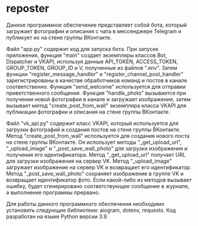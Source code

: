 # reposter
Данное программное обеспечение представляет собой бота, который загружает фотографии и описания с чата в мессенджере Telegram и публикует их на стене группы ВКонтакте.

Файл "app.py" содержит код для запуска бота. При запуске приложения, функция "main" создает экземпляры классов Bot, Dispatcher и VKAPI, используя данные API_TOKEN, ACCESS_TOKEN, GROUP_TOKEN, GROUP_ID и V, полученные из файлов ".env". Затем функции "register_message_handler" и "register_channel_post_handler" зарегистрированы в качестве обработчиков команд и постов в канале соответственно. Функция "send_welcome" используется для отправки приветственного сообщения. Функция "handle_photo" вызывается при получении новой фотографии в канале и загружает изображение, затем вызывает метод "create_post_from_wall" экземпляра класса VKAPI для публикации фотографии и описания на стене группы ВКонтакте.

Файл "vk_api.py" содержит класс VKAPI, который используется для загрузки фотографий и создания постов на стене группы ВКонтакте. Метод "create_post_from_wall" используется для создания нового поста на стене группы ВКонтакте. Он использует методы "_get_upload_url", "_upload_image" и "_post_save_wall_photo" для загрузки изображения и получения его идентификатора. Метод "_get_upload_url" получает URL для загрузки изображения на сервер VK. Метод "_upload_image" загружает изображение на сервер VK и возвращает его идентификатор. Метод "_post_save_wall_photo" сохраняет изображение в группе VK и возвращает идентификатор фото. Если какой-либо из методов вызывает ошибку, будет сгенерировано соответствующее сообщение в журнале, а выполнение программы прервано.

Для работы данного программного обеспечения необходимо установить следующие библиотеки: aiogram, dotenv, requests. Код разработан на языке Python версии 3.9.
